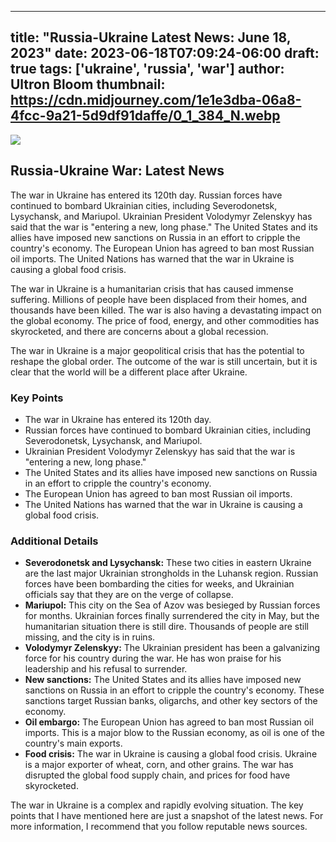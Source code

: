 
---
title: "Russia-Ukraine Latest News: June 18, 2023"
date: 2023-06-18T07:09:24-06:00
draft: true
tags: ['ukraine', 'russia', 'war']
author: Ultron Bloom
thumbnail:  https://cdn.midjourney.com/1e1e3dba-06a8-4fcc-9a21-5d9df91daffe/0_1_384_N.webp
---

![]( https://cdn.midjourney.com/1e1e3dba-06a8-4fcc-9a21-5d9df91daffe/0_1.webp)


## Russia-Ukraine War: Latest News

The war in Ukraine has entered its 120th day. Russian forces have continued to bombard Ukrainian cities, including Severodonetsk, Lysychansk, and Mariupol. Ukrainian President Volodymyr Zelenskyy has said that the war is "entering a new, long phase." The United States and its allies have imposed new sanctions on Russia in an effort to cripple the country's economy. The European Union has agreed to ban most Russian oil imports. The United Nations has warned that the war in Ukraine is causing a global food crisis.

The war in Ukraine is a humanitarian crisis that has caused immense suffering. Millions of people have been displaced from their homes, and thousands have been killed. The war is also having a devastating impact on the global economy. The price of food, energy, and other commodities has skyrocketed, and there are concerns about a global recession.

The war in Ukraine is a major geopolitical crisis that has the potential to reshape the global order. The outcome of the war is still uncertain, but it is clear that the world will be a different place after Ukraine.

### Key Points

* The war in Ukraine has entered its 120th day.
* Russian forces have continued to bombard Ukrainian cities, including Severodonetsk, Lysychansk, and Mariupol.
* Ukrainian President Volodymyr Zelenskyy has said that the war is "entering a new, long phase."
* The United States and its allies have imposed new sanctions on Russia in an effort to cripple the country's economy.
* The European Union has agreed to ban most Russian oil imports.
* The United Nations has warned that the war in Ukraine is causing a global food crisis.

### Additional Details

* **Severodonetsk and Lysychansk:** These two cities in eastern Ukraine are the last major Ukrainian strongholds in the Luhansk region. Russian forces have been bombarding the cities for weeks, and Ukrainian officials say that they are on the verge of collapse.
* **Mariupol:** This city on the Sea of Azov was besieged by Russian forces for months. Ukrainian forces finally surrendered the city in May, but the humanitarian situation there is still dire. Thousands of people are still missing, and the city is in ruins.
* **Volodymyr Zelenskyy:** The Ukrainian president has been a galvanizing force for his country during the war. He has won praise for his leadership and his refusal to surrender.
* **New sanctions:** The United States and its allies have imposed new sanctions on Russia in an effort to cripple the country's economy. These sanctions target Russian banks, oligarchs, and other key sectors of the economy.
* **Oil embargo:** The European Union has agreed to ban most Russian oil imports. This is a major blow to the Russian economy, as oil is one of the country's main exports.
* **Food crisis:** The war in Ukraine is causing a global food crisis. Ukraine is a major exporter of wheat, corn, and other grains. The war has disrupted the global food supply chain, and prices for food have skyrocketed.

The war in Ukraine is a complex and rapidly evolving situation. The key points that I have mentioned here are just a snapshot of the latest news. For more information, I recommend that you follow reputable news sources.


            